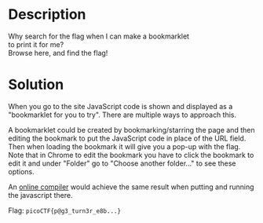 # Description

Why search for the flag when I can make a bookmarklet <br>
to print it for me? <br>
Browse here, and find the flag!

# Solution

When you go to the site JavaScript code is shown and displayed as a "bookmarklet for you to try". There are multiple ways to approach this.

A bookmarklet could be created by bookmarking/starring the page and then editing the bookmark to put the JavaScript code in place of the URL field. Then when loading the bookmark it will give you a pop-up with the flag. Note that in Chrome to edit the bookmark you have to click the bookmark to edit it and under "Folder" go to "Choose another folder..." to see these options. 

An [online compiler](https://www.programiz.com/javascript/online-compiler/) would achieve the same result when putting and running the javascript there.

Flag: `picoCTF{p@g3_turn3r_e8b...}`
